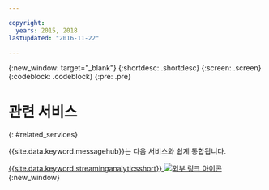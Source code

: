 ```yaml
---

copyright:
  years: 2015, 2018
lastupdated: "2016-11-22"

---
```


{:new_window: target="_blank"}
{:shortdesc: .shortdesc}
{:screen: .screen}
{:codeblock: .codeblock}
{:pre: .pre}



# 관련 서비스
{: #related_services}

{{site.data.keyword.messagehub}}는 다음 서비스와 쉽게 통합됩니다.

 [{{site.data.keyword.streaminganalyticsshort}} ![외부 링크 아이콘](../../icons/launch-glyph.svg "외부 링크 아이콘")](https://developer.ibm.com/messaging/2015/12/07/streaminganalyticsmessagehub/){:new_window} 
 
 
 
 
